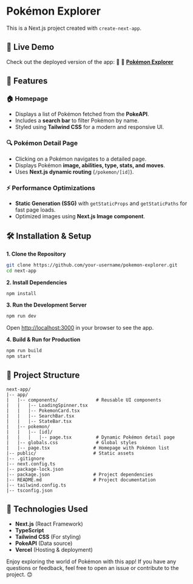 # Pokémon Explorer
This is a Next.js project created with `create-next-app`.

## 🚀 Live Demo
Check out the deployed version of the app: 🔗 🔗 **[Pokémon Explorer](https://pokemon-sooty-alpha.vercel.app/)**  

## 📌 Features

### 🏠 Homepage
* Displays a list of Pokémon fetched from the **PokeAPI**.
* Includes a **search bar** to filter Pokémon by name.
* Styled using **Tailwind CSS** for a modern and responsive UI.

### 🔍 Pokémon Detail Page
* Clicking on a Pokémon navigates to a detailed page.
* Displays Pokémon **image, abilities, type, stats, and moves**.
* Uses **Next.js dynamic routing** (`/pokemon/[id]`).

### ⚡ Performance Optimizations
* **Static Generation (SSG)** with `getStaticProps` and `getStaticPaths` for fast page loads.
* Optimized images using **Next.js Image component**.

## 🛠️ Installation & Setup

**1. Clone the Repository**
```bash
git clone https://github.com/your-username/pokemon-explorer.git
cd next-app
```

**2. Install Dependencies**
```bash
npm install
```

**3. Run the Development Server**
```bash
npm run dev
```

Open [http://localhost:3000](http://localhost:3000) in your browser to see the app.

**4. Build & Run for Production**
```bash
npm run build
npm start
```

## 📁 Project Structure

```
next-app/
|-- app/
|   |-- components/              # Reusable UI components
|   |   |-- LoadingSpinner.tsx
|   |   |-- PokemonCard.tsx
|   |   |-- SearchBar.tsx
|   |   |-- StateBar.tsx
|   |-- pokemon/
|   |   |-- [id]/
|   |   |   |-- page.tsx         # Dynamic Pokémon detail page
|   |-- globals.css              # Global styles
|   |-- page.tsx                # Homepage with Pokémon list
|-- public/                     # Static assets
|-- .gitignore
|-- next.config.ts
|-- package-lock.json
|-- package.json                # Project dependencies
|-- README.md                   # Project documentation
|-- tailwind.config.ts
|-- tsconfig.json
```

## 🎯 Technologies Used
* **Next.js** (React Framework)
* **TypeScript** 
* **Tailwind CSS** (For styling)
* **PokeAPI** (Data source)
* **Vercel** (Hosting & deployment)


Enjoy exploring the world of Pokémon with this app! If you have any questions or feedback, feel free to open an issue or contribute to the project. 😊